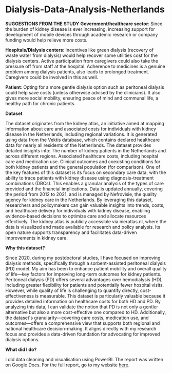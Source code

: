 # Dialysis-Data-Analysis-Netherlands

**SUGGESTIONS FROM THE STUDY**
**Government/healthcare sector**: Since the burden of kidney disease is ever increasing, increasing support for development of mobile devices through academic research or company funding would help relieve more costs.

**Hospitals/Dialysis centers**: Incentives like green dialysis (recovery of waste water from dialysis) would help recover some utilities cost for the dialysis centers. Active participation from caregivers could also take the pressure off from staff at the hospital. Adherence to medicines is a genuine problem among dialysis patients, also leads to prolonged treatment. Caregivers could be involved in this as well.

**Patient**: Opting for a more gentle dialysis option such as peritoneal dialysis could help save costs (unless otherwise advised by the clinicians). It also gives more social mobility, ensuring peace of mind and communal life, a healthy path for chronic patients.

**Dataset**

The dataset originates from the kidney atlas, an initiative aimed at mapping information about care and associated costs for individuals with kidney disease in the Netherlands, including regional variations. It is generated using data from the Vektis database, which contains declared healthcare data for nearly all residents of the Netherlands.
The dataset provides detailed insights into:
The number of kidney patients in the Netherlands and across different regions.
Associated healthcare costs, including hospital care and medication use.
Clinical outcomes and coexisting conditions for both kidney patients and the general population (for comparison).
One of the key features of this dataset is its focus on secondary care data, with the ability to trace patients with kidney disease using diagnosis-treatment combinations (DBCs). This enables a granular analysis of the types of care provided and the financial implications.
Data is updated annually, covering the period from 2012 to 2021, and is managed by Nefrovisie, the quality agency for kidney care in the Netherlands. By leveraging this dataset, researchers and policymakers can gain valuable insights into trends, costs, and healthcare delivery for individuals with kidney disease, enabling evidence-based decisions to optimize care and allocate resources effectively.
The kidney atlas is publicly accessible via nieratlas.nl, where the data is visualized and made available for research and policy analysis. Its open nature supports transparency and facilitates data-driven improvements in kidney care.


**Why this dataset?**

Since 2020, during my postdoctoral studies, I have focused on improving dialysis methods, specifically through a sorbent-assisted peritoneal dialysis (PD) model. My aim has been to enhance patient mobility and overall quality of life—key factors for improving long-term outcomes for kidney patients.
Peritoneal dialysis (PD) offers several advantages over hemodialysis (HD), including greater flexibility for patients and potentially fewer hospital visits. However, while quality of life is challenging to quantify directly, cost-effectiveness is measurable. This dataset is particularly valuable because it provides detailed information on healthcare costs for both HD and PD. By analyzing this data, I can validate the notion that PD is not only a gentler alternative but also a more cost-effective one compared to HD.
Additionally, the dataset's granularity—covering care costs, medication use, and outcomes—offers a comprehensive view that supports both regional and national healthcare decision-making. It aligns directly with my research focus and provides a data-driven foundation for advocating for improved dialysis options.

**What did I do?**

I did data cleaning and visualisation using PowerBI.
The report was written on Google Docs.
For the full report, go to my website [here](https://sites.google.com/view/swapnasrita/blog/data-analysis-portfolio/dialysis-netherlands).
